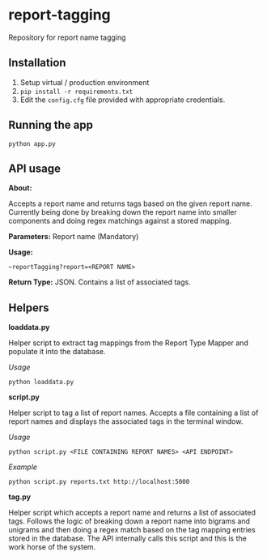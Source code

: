 # report-tagging
Repository for report name tagging

## Installation
1. Setup virtual / production environment
2. `pip install -r requirements.txt`
3. Edit the `config.cfg` file provided with appropriate credentials.

## Running the app
`python app.py`

## API usage

**About:**

Accepts a report name and returns tags based on the given report name. Currently being done by breaking down the report name into smaller components and doing regex matchings against a stored mapping. 

**Parameters:** Report name (Mandatory)

**Usage:**  

```
~reportTagging?report=<REPORT NAME>
```

**Return Type:** JSON. Contains a list of associated tags.

## Helpers

**loaddata.py**

Helper script to extract tag mappings from the Report Type Mapper and populate it into the database.

_Usage_

```
python loaddata.py
```


**script.py**

Helper script to tag a list of report names. Accepts a file containing a list of report names and displays the associated tags in the terminal window.

_Usage_

```
python script.py <FILE CONTAINING REPORT NAMES> <API ENDPOINT>
```

_Example_
```
python script.py reports.txt http://localhost:5000
```

**tag.py**

Helper script which accepts a report name and returns a list of associated tags. Follows the logic of breaking down a report name into bigrams and unigrams and then doing a regex match based on the tag mapping entries stored in the database. The API internally calls this script and this is the work horse of the system.
